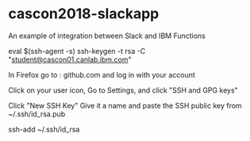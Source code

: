 # cascon2018-slackapp
An example of integration between Slack and IBM Functions

eval $(ssh-agent -s)
ssh-keygen -t rsa -C "student@cascon01.canlab.ibm.com"

In Firefox go to : github.com and log in with your account

Click on your user icon, Go to Settings, and click "SSH and GPG keys"

Click "New SSH Key" Give it a name and paste the SSH public key from ~/.ssh/id_rsa.pub

ssh-add ~/.ssh/id_rsa







